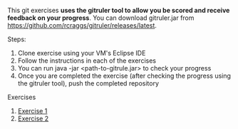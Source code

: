 This git exercises **uses the gitruler tool to allow you be scored and receive feedback on your progress**.
You can download gitruler.jar from https://github.com/rcraggs/gitruler/releases/latest.

Steps:
1) Clone exercise using your VM's Eclipse IDE
2) Follow the instructions in each of the exercises
3) You can run java -jar <path-to-gitrule.jar> to check your progress
4) Once you are completed the exercise (after checking the progress using the gitruler tool), push the completed repository


Exercises
1) [Exercise 1](https://github.com/zhaohonglau/git-elearning-sddvops-exercise1)
2) [Exercise 2](https://github.com/zhaohonglau/git-elearning-sddvops-exercise2)
